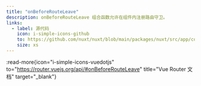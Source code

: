```yaml
---
title: "onBeforeRouteLeave"
description: onBeforeRouteLeave 组合函数允许在组件内注册路由守卫。
links:
  - label: 源代码
    icon: i-simple-icons-github
    to: https://github.com/nuxt/nuxt/blob/main/packages/nuxt/src/app/composables/router.ts
    size: xs
---
```


:read-more{icon="i-simple-icons-vuedotjs" to="https://router.vuejs.org/api/#onBeforeRouteLeave" title="Vue Router 文档" target="_blank"}
